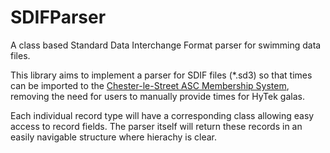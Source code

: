 # SDIFParser
A class based Standard Data Interchange Format parser for swimming data files.

This library aims to implement a parser for SDIF files (*.sd3) so that times can be imported to the [Chester-le-Street ASC Membership System](https://github.com/Chester-le-Street-ASC/Membership), removing the need for users to manually provide times for HyTek galas.

Each individual record type will have a corresponding class allowing easy access to record fields. The parser itself will return these records in an easily navigable structure where hierachy is clear.

<!-- 
## Exceptions
The system will throw exceptions for error conditions. [Please read the
docs](/docs) for full details on these. -->
